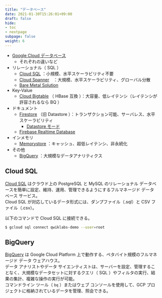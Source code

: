 ```yaml
---
title: "データベース"
date: 2021-01-30T15:26:01+09:00
draft: false
hide:
- toc
- nextpage
subpage: false
weight: 6
---
```


<!--more-->

- [Google Cloud データベース](https://cloud.google.com/products/databases)
    - それぞれの違いなど
- リレーショナル（ SQL ）
    - [Cloud SQL](https://cloud.google.com/sql/docs) ：小規模、水平スケーラビリティ不要
    - [Cloud Spanner](https://cloud.google.com/spanner/docs)　：大規模、水平スケーラビリティ、グローバル分散
    - [Bare Metal Solution](https://cloud.google.com/bare-metal/docs)
- Key-Value
    - [Cloud Bigtable](https://cloud.google.com/bigtable/docs) （ HBase 互換 ）：大容量、低レイテンシ（レイテンシが許容されるなら BQ ）
- ドキュメント
    - [Firestore](https://cloud.google.com/firestore/docs) （旧 Datastore ）：トランザクション可能、サーバレス、水平スケーラビリティ
        - [Datastore モード](https://cloud.google.com/datastore/docs?hl=ja)
    - [Firebase Realtime Database](https://firebase.google.com/products/realtime-database/)
- インメモリ
    - [Memorystore](https://cloud.google.com/memorystore/docs) ：キャッシュ、超低レイテンシ、非永続化
- その他
    - [BigQuery](https://cloud.google.com/bigquery/docs?hl=ja) ：大規模なデータアナリティクス

## Cloud SQL

[Cloud SQL](https://cloud.google.com/sql/docs) はクラウド上の PostgreSQL と MySQL のリレーショナル データベースを簡単に設定、維持、運用、管理できるようにするフルマネージド データベース サービス。  
Cloud SQL が対応しているデータ形式には、ダンプファイル（.sql）と CSV ファイル（.csv）。

以下のコマンドで Cloud SQL に接続できる。

```bash
$ gcloud sql connect qwiklabs-demo --user=root
```

## BigQuery

[BigQuery](https://cloud.google.com/bigquery/docs) は Google Cloud Platform 上で動作する、ペタバイト規模のフルマネージド データ ウェアハウス。  
データ アナリストやデータ サイエンティストは、サーバーを設定、管理することなく、大規模なデータセットに対するクエリ（ SQL ）やフィルタの実行、結果の集計、複雑な操作の実行が可能。  
コマンドライン ツール（ `bq` ）またはウェブ コンソールを使用して、GCP プロジェクトに格納されているデータを管理、照会できる。